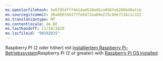 ```yaml
---
ms.openlocfilehash: 5e6f954ff74b1dad628e45ca956feb286bd0a1cb
ms.sourcegitcommit: 30a686fd4377fe6472aa04e215c0de711bc1c322
ms.translationtype: MT
ms.contentlocale: de-DE
ms.lasthandoff: 11/10/2020
ms.locfileid: "96592025"
---
```

 <span data-ttu-id="4aa62-101">Raspberry PI (2 oder höher) mit [installiertem Raspberry Pi-Betriebssystem](https://www.raspberrypi.org/documentation/installation/installing-images/README.md)<span class="docon docon-navigate-external x-hidden-focus"></span></span><span class="sxs-lookup"><span data-stu-id="4aa62-101">Raspberry Pi (2 or greater) with [Raspberry Pi OS installed](https://www.raspberrypi.org/documentation/installation/installing-images/README.md) <span class="docon docon-navigate-external x-hidden-focus"></span></span></span>
